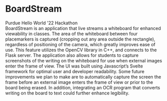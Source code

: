 # BoardStream
Purdue Hello World '22 Hackathon <br />
BoardStream is an application that live streams a whiteboard for enhanced viewability in classes. The area of the whiteboard between four placemarkers is captured (cropping out any area outside the rectangle), regardless of positioning of the camera, which greatly improves ease of use. This feature utilizes the OpenCV library in C++, and connects to the Flask server. The application also allows for students to capture screenshots of the writing on the whiteboard for use when external images enter the frame of view. The UI was built using Javascript’s Svelte framework for optimal user and developer readability.
Some future improvements we plan to make are to automatically capture the screen the frame before an external image enters the frame of view or prior to the board being erased. In addition, integrating an OCR program that converts writing on the board to text could further enhance legibility.
